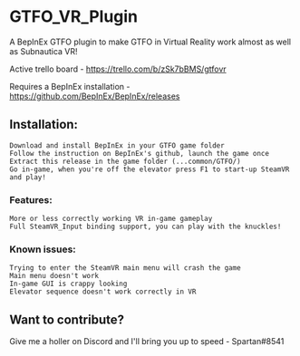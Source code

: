 # GTFO_VR_Plugin
A BepInEx GTFO plugin to make GTFO in Virtual Reality work almost as well as Subnautica VR!

Active trello board - https://trello.com/b/zSk7bBMS/gtfovr

Requires a BepInEx installation - https://github.com/BepInEx/BepInEx/releases 

## Installation: 

	Download and install BepInEx in your GTFO game folder
	Follow the instruction on BepInEx's github, launch the game once
	Extract this release in the game folder (...common/GTFO/)
	Go in-game, when you're off the elevator press F1 to start-up SteamVR and play!
	
### Features:
	More or less correctly working VR in-game gameplay 
	Full SteamVR_Input binding support, you can play with the knuckles!

### Known issues: 
	Trying to enter the SteamVR main menu will crash the game 
	Main menu doesn't work
	In-game GUI is crappy looking 
	Elevator sequence doesn't work correctly in VR 


## Want to contribute?

Give me a holler on Discord and I'll bring you up to speed - Spartan#8541 
